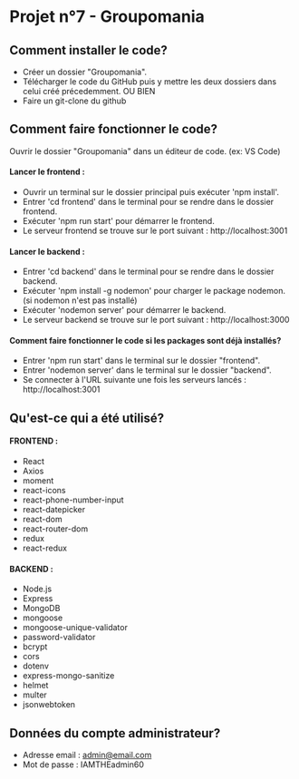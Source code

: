 # Projet n°7 - Groupomania

## Comment installer le code?
   * Créer un dossier "Groupomania".
   * Télécharger le code du GitHub puis y mettre les deux dossiers dans celui créé précedemment.
   OU BIEN
   * Faire un git-clone du github

## Comment faire fonctionner le code?
Ouvrir le dossier "Groupomania" dans un éditeur de code. (ex: VS Code)
#### Lancer le frontend :
* Ouvrir un terminal sur le dossier principal puis exécuter 'npm install'.
* Entrer 'cd frontend' dans le terminal pour se rendre dans le dossier frontend.
* Exécuter 'npm run start' pour démarrer le frontend.
* Le serveur frontend se trouve sur le port suivant : http://localhost:3001

#### Lancer le backend :
* Entrer 'cd backend' dans le terminal pour se rendre dans le dossier backend.
* Exécuter 'npm install -g nodemon' pour charger le package nodemon. (si nodemon n'est pas installé)
* Exécuter 'nodemon server' pour démarrer le backend.
* Le serveur backend se trouve sur le port suivant : http://localhost:3000

#### Comment faire fonctionner le code si les packages sont déjà installés?
* Entrer 'npm run start' dans le terminal sur le dossier "frontend".
* Entrer 'nodemon server' dans le terminal sur le dossier "backend".
* Se connecter à l'URL suivante une fois les serveurs lancés : http://localhost:3001

## Qu'est-ce qui a été utilisé?
#### FRONTEND :
- React
- Axios
- moment
- react-icons
- react-phone-number-input
- react-datepicker
- react-dom
- react-router-dom
- redux
- react-redux

#### BACKEND :
- Node.js
- Express
- MongoDB
- mongoose
- mongoose-unique-validator
- password-validator
- bcrypt
- cors
- dotenv
- express-mongo-sanitize
- helmet
- multer
- jsonwebtoken

## Données du compte administrateur?
* Adresse email : admin@email.com
* Mot de passe : IAMTHEadmin60